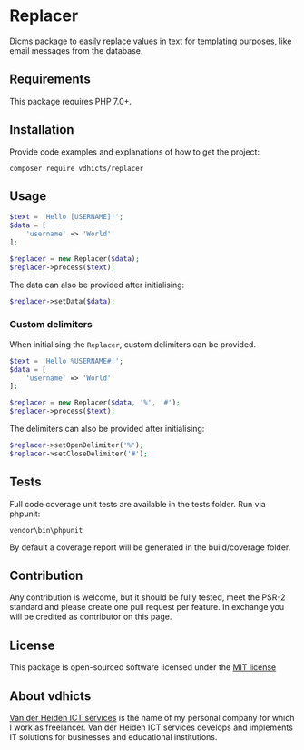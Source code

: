 # Replacer

Dicms package to easily replace values in text for templating purposes, like email messages from the database.

## Requirements

This package requires PHP 7.0+.

## Installation

Provide code examples and explanations of how to get the project:

`composer require vdhicts/replacer`

## Usage

```php
$text = 'Hello [USERNAME]!';
$data = [
    'username' => 'World'
];

$replacer = new Replacer($data);
$replacer->process($text);
```

The data can also be provided after initialising:

```php
$replacer->setData($data);
```

### Custom delimiters

When initialising the `Replacer`, custom delimiters can be provided.

```php
$text = 'Hello %USERNAME#!';
$data = [
    'username' => 'World'
];

$replacer = new Replacer($data, '%', '#');
$replacer->process($text);
```

The delimiters can also be provided after initialising:

```php
$replacer->setOpenDelimiter('%');
$replacer->setCloseDelimiter('#');
```

## Tests

Full code coverage unit tests are available in the tests folder. Run via phpunit:

`vendor\bin\phpunit`

By default a coverage report will be generated in the build/coverage folder.

## Contribution

Any contribution is welcome, but it should be fully tested, meet the PSR-2 standard and please create one pull request 
per feature. In exchange you will be credited as contributor on this page.

## License

This package is open-sourced software licensed under the [MIT license](http://opensource.org/licenses/MIT)

## About vdhicts

[Van der Heiden ICT services](https://www.vdhicts.nl) is the name of my personal company for which I work as 
freelancer. Van der Heiden ICT services develops and implements IT solutions for businesses and educational 
institutions.
